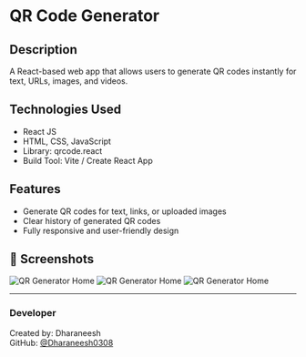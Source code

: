 # QR Code Generator

## Description
A React-based web app that allows users to generate QR codes instantly for text, URLs, images, and videos.

## Technologies Used
- React JS
- HTML, CSS, JavaScript
- Library: qrcode.react
- Build Tool: Vite / Create React App

## Features
- Generate QR codes for text, links, or uploaded images
- Clear history of generated QR codes
- Fully responsive and user-friendly design

## 📸 Screenshots

![QR Generator Home](assets/Screenshot1.png)
![QR Generator Home](assets/Screenshot2.png)
![QR Generator Home](assets/Screenshot3.png)


---

### Developer
Created by: Dharaneesh  
GitHub: [@Dharaneesh0308](https://github.com/Dharaneesh0308)
